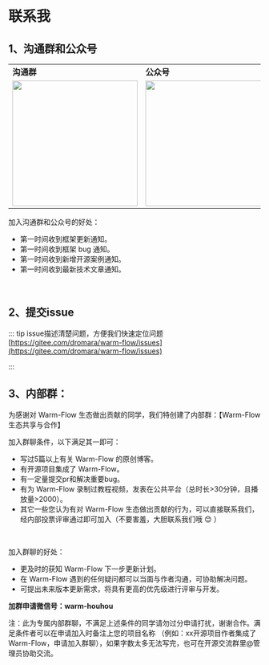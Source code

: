 # 联系我
<!-- @include: ../other/betweengg.md -->


## 1、沟通群和公众号

<table>
    <tbody>
        <tr>
            <td><strong>沟通群</strong></td>
            <td><strong>公众号</strong></td>
        </tr>
        <tr>
            <td><img src="https://foruda.gitee.com/images/1739841918538142710/6ece5b97_2218307.png" width="250px"></td>
            <td><img src="/wxgzh.jpg" width="250px"></td>
        </tr>
    </tbody>
</table>

加入沟通群和公众号的好处：

- 第一时间收到框架更新通知。
- 第一时间收到框架 bug 通知。
- 第一时间收到新增开源案例通知。
- 第一时间收到最新技术文章通知。

<br>

## 2、提交issue
::: tip issue描述清楚问题，方便我们快速定位问题
[https://gitee.com/dromara/warm-flow/issues](https://gitee.com/dromara/warm-flow/issues)

:::

## 3、内部群：
为感谢对 Warm-Flow 生态做出贡献的同学，我们特创建了内部群：【Warm-Flow 生态共享与合作】

加入群聊条件，以下满足其一即可：

- 写过5篇以上有关 Warm-Flow 的原创博客。
- 有开源项目集成了 Warm-Flow。
- 有一定量提交pr和解决重要bug。
- 有为 Warm-Flow 录制过教程视频，发表在公共平台（总时长>30分钟，且播放量>2000）。
- 其它一些您认为有对 Warm-Flow 生态做出贡献的行为，可以直接联系我们，经内部投票评审通过即可加入（不要害羞，大胆联系我们哦 😊 ）

<br>

加入群聊的好处：

- 更及时的获知 Warm-Flow 下一步更新计划。
- 在 Warm-Flow 遇到的任何疑问都可以当面与作者沟通，可协助解决问题。
- 可提出未来版本更新需求，将具有更高的优先级进行评审与开发。

**加群申请微信号：warm-houhou**

注：此为专属内部群聊，不满足上述条件的同学请勿过分申请打扰，谢谢合作。满足条件者可以在申请加入时备注上您的项目名称 （例如：xx开源项目作者集成了 Warm-Flow，申请加入群聊），如果字数太多无法写完，也可在开源交流群里@管理员协助交流。
